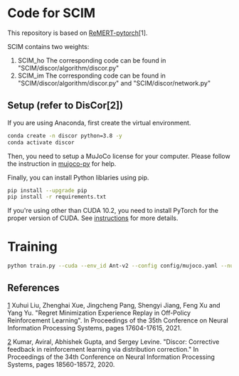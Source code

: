 # Code for SCIM
This repository is based on [ReMERT-pytorch](https://github.com/AIDefender/MyDiscor)[1]. 

SCIM contains two weights:
1. SCIM_ho  The corresponding code can be found in "SCIM/discor/algorithm/discor.py"
2. SCIM_im  The corresponding code can be found in "SCIM/discor/algorithm/discor.py" and "SCIM/discor/network.py"

## Setup (refer to DisCor[2])
If you are using Anaconda, first create the virtual environment.

```bash
conda create -n discor python=3.8 -y
conda activate discor
```

Then, you need to setup a MuJoCo license for your computer. Please follow the instruction in [mujoco-py](https://github.com/openai/mujoco-py
) for help.

Finally, you can install Python liblaries using pip.

```bash
pip install --upgrade pip
pip install -r requirements.txt
```

If you're using other than CUDA 10.2, you need to install PyTorch for the proper version of CUDA. See [instructions](https://pytorch.org/get-started/locally/) for more details.

# Training

```bash
python train.py --cuda --env_id Ant-v2 --config config/mujoco.yaml --num_steps 1000000 --algo discor --lfiw --seed 10000
```

## References
[1](https://arxiv.org/pdf/2105.07253v3.pdf) Xuhui Liu, Zhenghai Xue, Jingcheng Pang, Shengyi Jiang, Feng Xu and Yang Yu. "Regret Minimization Experience Replay in Off-Policy Reinforcement Learning". In Proceedings of the 35th Conference on Neural Information Processing Systems, pages 17604-17615, 2021.

[2](https://arxiv.org/abs/2003.07305) Kumar, Aviral, Abhishek Gupta, and Sergey Levine. "Discor: Corrective feedback in reinforcement learning via distribution correction." In Proceedings of the 34th Conference on Neural Information Processing Systems, pages 18560-18572, 2020.